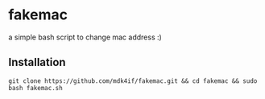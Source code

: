 # fakemac
a simple bash script to change mac address :)

## Installation
`
git clone https://github.com/mdk4if/fakemac.git && cd fakemac && sudo bash fakemac.sh
`
